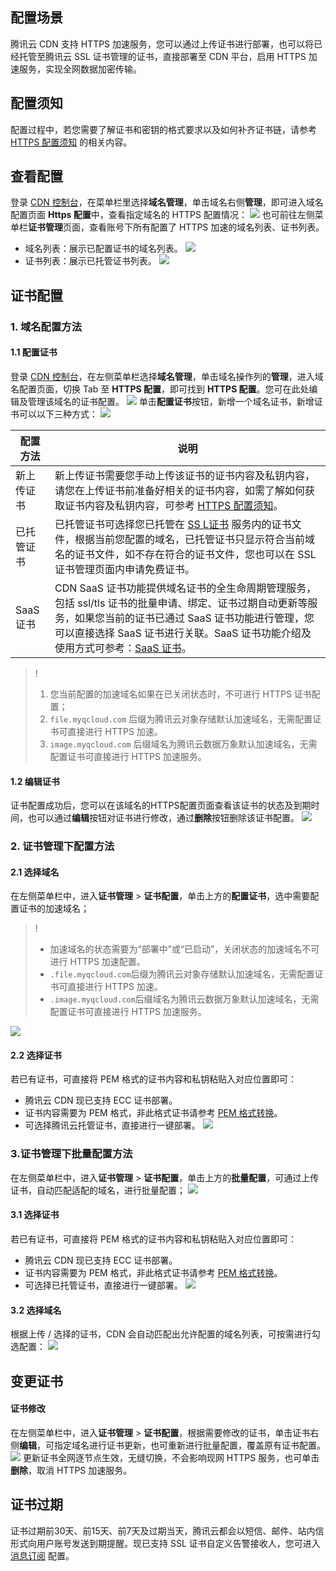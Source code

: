 ## 配置场景

腾讯云 CDN 支持 HTTPS 加速服务，您可以通过上传证书进行部署，也可以将已经托管至腾讯云 SSL 证书管理的证书，直接部署至 CDN 平台，启用 HTTPS 加速服务，实现全网数据加密传输。



## 配置须知

配置过程中，若您需要了解证书和密钥的格式要求以及如何补齐证书链，请参考  [HTTPS 配置须知](https://cloud.tencent.com/document/product/228/41686)  的相关内容。

## 查看配置

登录 [CDN 控制台](https://console.cloud.tencent.com/cdn)，在菜单栏里选择**域名管理**，单击域名右侧**管理**，即可进入域名配置页面 **Https 配置**中，查看指定域名的 HTTPS 配置情况：
![](https://main.qcloudimg.com/raw/69edff4f784c5c5bf3ec62d9c89e8185.png)
也可前往左侧菜单栏**证书管理**页面，查看账号下所有配置了 HTTPS 加速的域名列表、证书列表。

- 域名列表：展示已配置证书的域名列表。
![](https://qcloudimg.tencent-cloud.cn/raw/fd49b84c8d85c1cd789a4bd023d96ab6.jpg)
- 证书列表：展示已托管证书列表。
![](https://qcloudimg.tencent-cloud.cn/raw/2a84c321de4e72f3be53b182068b28c6.jpg)


## 证书配置
### 1. 域名配置方法

####  1.1 配置证书

登录 [CDN 控制台](https://console.cloud.tencent.com/cdn)，在左侧菜单栏选择**域名管理**，单击域名操作列的**管理**，进入域名配置页面，切换 Tab 至 **HTTPS 配置**，即可找到 **HTTPS 配置**。您可在此处编辑及管理该域名的证书配置。
![](https://qcloudimg.tencent-cloud.cn/raw/37f323e8a22034a992839cd5e6b7532c.png)
单击**配置证书**按钮，新增一个域名证书，新增证书可以以下三种方式：
![](https://qcloudimg.tencent-cloud.cn/raw/7ecf2c307ba1238936dda8f22830a7de.png)

|配置方法|	说明|
|--|--|
|新上传证书	|新上传证书需要您手动上传该证书的证书内容及私钥内容，请您在上传证书前准备好相关的证书内容，如需了解如何获取证书内容及私钥内容，可参考 [HTTPS 配置须知](https://cloud.tencent.com/document/product/228/41686)。|
|已托管证书|	已托管证书可选择您已托管在 [SS L证书](https://console.cloud.tencent.com/ssl) 服务内的证书文件，根据当前您配置的域名，已托管证书只显示符合当前域名的证书文件，如不存在符合的证书文件，您也可以在 SSL 证书管理页面内申请免费证书。|
|SaaS 证书	|CDN SaaS 证书功能提供域名证书的全生命周期管理服务，包括 ssl/tls 证书的批量申请、绑定、证书过期自动更新等服务，如果您当前的证书已通过 SaaS 证书功能进行管理，您可以直接选择 SaaS 证书进行关联。SaaS 证书功能介绍及使用方式可参考：[SaaS 证书](https://cloud.tencent.com/document/product/228/75135)。|

>!
>1. 您当前配置的加速域名如果在已关闭状态时，不可进行 HTTPS 证书配置；
>2. `file.myqcloud.com` 后缀为腾讯云对象存储默认加速域名，无需配置证书可直接进行 HTTPS 加速。
>3. `image.myqcloud.com` 后缀域名为腾讯云数据万象默认加速域名，无需配置证书可直接进行 HTTPS 加速服务。

#### 1.2 编辑证书

证书配置成功后，您可以在该域名的HTTPS配置页面查看该证书的状态及到期时间，也可以通过**编辑**按钮对证书进行修改，通过**删除**按钮删除该证书配置。
![](https://qcloudimg.tencent-cloud.cn/raw/de4dd82719bf51ce7d32eed741556848.png)

### 2. 证书管理下配置方法

#### 2.1 选择域名

在左侧菜单栏中，进入**证书管理** > **证书配置**，单击上方的**配置证书**，选中需要配置证书的加速域名；

>!
>- 加速域名的状态需要为“部署中”或“已启动”，关闭状态的加速域名不可进行 HTTPS 加速配置。
>- `.file.myqcloud.com`后缀为腾讯云对象存储默认加速域名，无需配置证书可直接进行 HTTPS 加速。
>- `.image.myqcloud.com`后缀域名为腾讯云数据万象默认加速域名，无需配置证书可直接进行 HTTPS 加速服务。
>
![](https://main.qcloudimg.com/raw/e5e59c614f3e7461f088e11c7353be9e.png)

#### 2.2 选择证书

若已有证书，可直接将 PEM 格式的证书内容和私钥粘贴入对应位置即可：

- 腾讯云 CDN 现已支持 ECC 证书部署。
- 证书内容需要为 PEM 格式，非此格式证书请参考 [PEM 格式转换](https://cloud.tencent.com/document/product/228/41686#.E6.A0.BC.E5.BC.8F.E8.BD.AC.E6.8D.A2)。
- 可选择腾讯云托管证书，直接进行一键部署。
![](https://qcloudimg.tencent-cloud.cn/raw/33e7ec5685282f7f0a17eb2d0edcdfa7.png)



### 3.证书管理下批量配置方法

在左侧菜单栏中，进入**证书管理** > **证书配置**，单击上方的**批量配置**，可通过上传证书，自动匹配适配的域名，进行批量配置；
![](https://qcloudimg.tencent-cloud.cn/raw/c635d26d684ff8d5cfea3c7aeff25622.png)

#### 3.1 选择证书

若已有证书，可直接将 PEM 格式的证书内容和私钥粘贴入对应位置即可：

- 腾讯云 CDN 现已支持 ECC 证书部署。
- 证书内容需要为 PEM 格式，非此格式证书请参考 [PEM 格式转换](https://cloud.tencent.com/document/product/228/41686#.E6.A0.BC.E5.BC.8F.E8.BD.AC.E6.8D.A2)。
- 可选择已托管证书，直接进行一键部署。
![](https://qcloudimg.tencent-cloud.cn/raw/e2442be6bcb13f2c60b2375f5ad89245.jpg)

#### 3.2 选择域名

根据上传 / 选择的证书，CDN 会自动匹配出允许配置的域名列表，可按需进行勾选配置：
![](https://qcloudimg.tencent-cloud.cn/raw/068cf040a9332c3139817e65905d5173.png)



## 变更证书

#### 证书修改

在左侧菜单栏中，进入**证书管理** > **证书配置**，根据需要修改的证书，单击证书右侧**编辑**，可指定域名进行证书更新，也可重新进行批量配置，覆盖原有证书配置。
![](https://qcloudimg.tencent-cloud.cn/raw/73034c0dfa7867e3afdfd3235a105a5c.jpg)
更新证书全网逐节点生效，无缝切换，不会影响现网 HTTPS 服务，也可单击**删除**，取消 HTTPS 加速服务。

## 证书过期

证书过期前30天、前15天、前7天及过期当天，腾讯云都会以短信、邮件、站内信形式向用户账号发送到期提醒。现已支持 SSL 证书自定义告警接收人，您可进入 [消息订阅](https://console.cloud.tencent.com/message/subscription) 配置。


